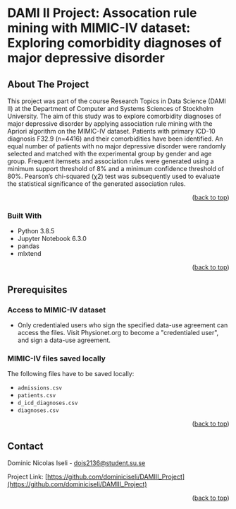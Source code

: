<!-- ABOUT THE PROJECT -->
# DAMI II Project: Assocation rule mining with MIMIC-IV dataset: Exploring comorbidity diagnoses of major depressive disorder 

## About The Project

This project was part of the course Research Topics in Data Science (DAMI II) at the Department of Computer and Systems Sciences of Stockholm University. The aim of this study was to explore comorbidity diagnoses of major depressive disorder by applying association rule mining with the Apriori algorithm on the MIMIC-IV dataset. Patients with primary ICD-10 diagnosis F32.9 (n=4416) and their comorbidities have been identified. An equal number of patients with no major depressive disorder were randomly selected and matched with the experimental group by gender and age group. Frequent itemsets and association rules were generated using a minimum support threshold of 8% and a minimum confidence threshold of 80%. Pearson’s chi-squared (χ2) test was subsequently used to evaluate the statistical significance of the generated association rules.

<p align="right">(<a href="#top">back to top</a>)</p>



### Built With

* Python 3.8.5
* Jupyter Notebook 6.3.0
* pandas
* mlxtend

<p align="right">(<a href="#top">back to top</a>)</p>



## Prerequisites

### Access to MIMIC-IV dataset
* Only credentialed users who sign the specified data-use agreement can access the files. Visit Physionet.org to become a "credentialed user", and sign a data-use agreement.

### MIMIC-IV files saved locally
The following files have to be saved locally:
* `admissions.csv`
* `patients.csv`
* `d_icd_diagnoses.csv`
* `diagnoses.csv`

<p align="right">(<a href="#top">back to top</a>)</p>



<!-- CONTACT -->
## Contact

Dominic Nicolas Iseli - dois2136@student.su.se

Project Link: [https://github.com/dominiciseli/DAMIII_Project](https://github.com/dominiciseli/DAMIII_Project)

<p align="right">(<a href="#top">back to top</a>)</p>
